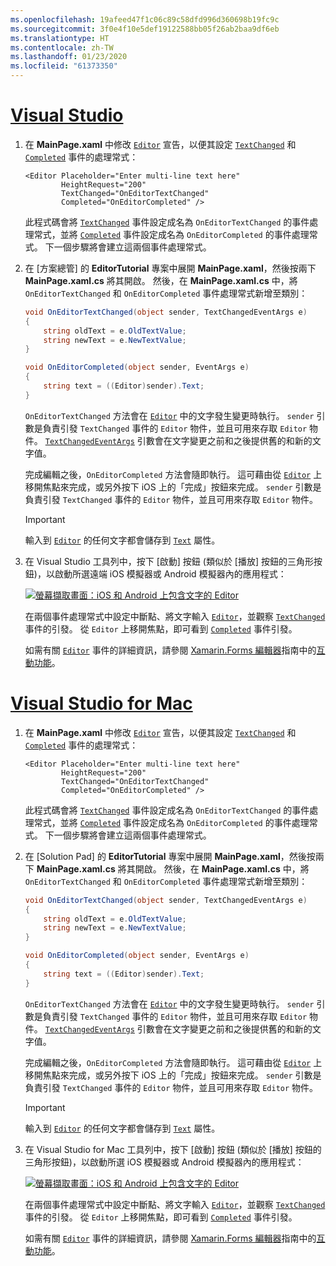 ```yaml
---
ms.openlocfilehash: 19afeed47f1c06c89c58dfd996d360698b19fc9c
ms.sourcegitcommit: 3f0e4f10e5def19122588bb05f26ab2baa9df6eb
ms.translationtype: HT
ms.contentlocale: zh-TW
ms.lasthandoff: 01/23/2020
ms.locfileid: "61373350"
---
```

# <a name="visual-studiotabvswin"></a>[Visual Studio](#tab/vswin)

1. 在 **MainPage.xaml** 中修改 [`Editor`](xref:Xamarin.Forms.Editor) 宣告，以便其設定 [`TextChanged`](xref:Xamarin.Forms.Editor.TextChanged) 和 [`Completed`](xref:Xamarin.Forms.Editor.Completed) 事件的處理常式：

    ```xaml
    <Editor Placeholder="Enter multi-line text here"
            HeightRequest="200"
            TextChanged="OnEditorTextChanged"
            Completed="OnEditorCompleted" />
    ```

    此程式碼會將 [`TextChanged`](xref:Xamarin.Forms.Editor.TextChanged) 事件設定成名為 `OnEditorTextChanged` 的事件處理常式，並將 [`Completed`](xref:Xamarin.Forms.Editor.Completed) 事件設定成名為 `OnEditorCompleted` 的事件處理常式。 下一個步驟將會建立這兩個事件處理常式。

1. 在 [方案總管]  的 **EditorTutorial** 專案中展開 **MainPage.xaml**，然後按兩下 **MainPage.xaml.cs** 將其開啟。 然後，在 **MainPage.xaml.cs** 中，將 `OnEditorTextChanged` 和 `OnEditorCompleted` 事件處理常式新增至類別：

    ```csharp
    void OnEditorTextChanged(object sender, TextChangedEventArgs e)
    {
        string oldText = e.OldTextValue;
        string newText = e.NewTextValue;
    }

    void OnEditorCompleted(object sender, EventArgs e)
    {
        string text = ((Editor)sender).Text;
    }
    ```

    `OnEditorTextChanged` 方法會在 [`Editor`](xref:Xamarin.Forms.Editor) 中的文字發生變更時執行。 `sender` 引數是負責引發 `TextChanged` 事件的 `Editor` 物件，並且可用來存取 `Editor` 物件。 [`TextChangedEventArgs`](xref:Xamarin.Forms.TextChangedEventArgs) 引數會在文字變更之前和之後提供舊的和新的文字值。

    完成編輯之後，`OnEditorCompleted` 方法會隨即執行。 這可藉由從 [`Editor`](xref:Xamarin.Forms.Editor) 上移開焦點來完成，或另外按下 iOS 上的「完成」按鈕來完成。 `sender` 引數是負責引發 `TextChanged` 事件的 `Editor` 物件，並且可用來存取 `Editor` 物件。

    > [!IMPORTANT]
    > 輸入到 [`Editor`](xref:Xamarin.Forms.Editor) 的任何文字都會儲存到 [`Text`](xref:Xamarin.Forms.Editor.Text) 屬性。

1. 在 Visual Studio 工具列中，按下 [啟動]  按鈕 (類似於 [播放] 按鈕的三角形按鈕)，以啟動所選遠端 iOS 模擬器或 Android 模擬器內的應用程式：

    [![螢幕擷取畫面：iOS 和 Android 上包含文字的 Editor](../images/text-changes.png "包含文字的 Editor")](../images/text-changes-large.png#lightbox "包含文字的 Editor")

    在兩個事件處理常式中設定中斷點、將文字輸入 [`Editor`](xref:Xamarin.Forms.Editor)，並觀察 [`TextChanged`](xref:Xamarin.Forms.Entry.TextChanged) 事件的引發。 從 `Editor` 上移開焦點，即可看到 [`Completed`](xref:Xamarin.Forms.Entry.Completed) 事件引發。

    如需有關 [`Editor`](xref:Xamarin.Forms.Editor) 事件的詳細資訊，請參閱 [Xamarin.Forms 編輯器](~/xamarin-forms/user-interface/text/editor.md)指南中的[互動功能](~/xamarin-forms/user-interface/text/editor.md#interactivity)。

# <a name="visual-studio-for-mactabvsmac"></a>[Visual Studio for Mac](#tab/vsmac)

1. 在 **MainPage.xaml** 中修改 [`Editor`](xref:Xamarin.Forms.Editor) 宣告，以便其設定 [`TextChanged`](xref:Xamarin.Forms.Editor.TextChanged) 和 [`Completed`](xref:Xamarin.Forms.Editor.Completed) 事件的處理常式：

    ```xaml
    <Editor Placeholder="Enter multi-line text here"
            HeightRequest="200"
            TextChanged="OnEditorTextChanged"
            Completed="OnEditorCompleted" />
    ```

    此程式碼會將 [`TextChanged`](xref:Xamarin.Forms.Editor.TextChanged) 事件設定成名為 `OnEditorTextChanged` 的事件處理常式，並將 [`Completed`](xref:Xamarin.Forms.Editor.Completed) 事件設定成名為 `OnEditorCompleted` 的事件處理常式。 下一個步驟將會建立這兩個事件處理常式。

1. 在 [Solution Pad]  的 **EditorTutorial** 專案中展開 **MainPage.xaml**，然後按兩下 **MainPage.xaml.cs** 將其開啟。 然後，在 **MainPage.xaml.cs** 中，將 `OnEditorTextChanged` 和 `OnEditorCompleted` 事件處理常式新增至類別：

    ```csharp
    void OnEditorTextChanged(object sender, TextChangedEventArgs e)
    {
        string oldText = e.OldTextValue;
        string newText = e.NewTextValue;
    }

    void OnEditorCompleted(object sender, EventArgs e)
    {
        string text = ((Editor)sender).Text;
    }
    ```

    `OnEditorTextChanged` 方法會在 [`Editor`](xref:Xamarin.Forms.Editor) 中的文字發生變更時執行。 `sender` 引數是負責引發 `TextChanged` 事件的 `Editor` 物件，並且可用來存取 `Editor` 物件。 [`TextChangedEventArgs`](xref:Xamarin.Forms.TextChangedEventArgs) 引數會在文字變更之前和之後提供舊的和新的文字值。

    完成編輯之後，`OnEditorCompleted` 方法會隨即執行。 這可藉由從 [`Editor`](xref:Xamarin.Forms.Editor) 上移開焦點來完成，或另外按下 iOS 上的「完成」按鈕來完成。 `sender` 引數是負責引發 `TextChanged` 事件的 `Editor` 物件，並且可用來存取 `Editor` 物件。

    > [!IMPORTANT]
    > 輸入到 [`Editor`](xref:Xamarin.Forms.Editor) 的任何文字都會儲存到 [`Text`](xref:Xamarin.Forms.Editor.Text) 屬性。

1. 在 Visual Studio for Mac 工具列中，按下 [啟動]  按鈕 (類似於 [播放] 按鈕的三角形按鈕)，以啟動所選 iOS 模擬器或 Android 模擬器內的應用程式：

    [![螢幕擷取畫面：iOS 和 Android 上包含文字的 Editor](../images/text-changes.png "包含文字的 Editor")](../images/text-changes-large.png#lightbox "包含文字的 Editor")

    在兩個事件處理常式中設定中斷點、將文字輸入 [`Editor`](xref:Xamarin.Forms.Editor)，並觀察 [`TextChanged`](xref:Xamarin.Forms.Entry.TextChanged) 事件的引發。 從 `Editor` 上移開焦點，即可看到 [`Completed`](xref:Xamarin.Forms.Entry.Completed) 事件引發。

    如需有關 [`Editor`](xref:Xamarin.Forms.Editor) 事件的詳細資訊，請參閱 [Xamarin.Forms 編輯器](~/xamarin-forms/user-interface/text/editor.md)指南中的[互動功能](~/xamarin-forms/user-interface/text/editor.md#interactivity)。
